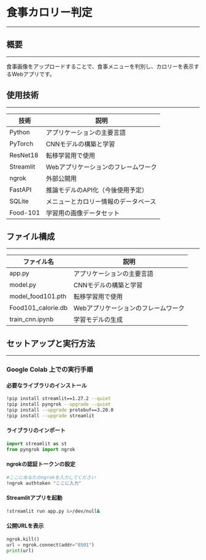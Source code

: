 # 食事カロリー判定
---

## 概要
---
食事画像をアップロードすることで、食事メニューを判別し、カロリーを表示するWebアプリです。

## 使用技術
---
| 技術         | 説明                                     |
|--------------|------------------------------------------|
| Python       | アプリケーションの主要言語              |
| PyTorch      | CNNモデルの構築と学習                   |
| ResNet18     | 転移学習用で使用                        |
| Streamlit    | Webアプリケーションのフレームワーク     |
| ngrok        | 外部公開用                              |
| FastAPI      | 推論モデルのAPI化（今後使用予定）       |
| SQLite       | メニューとカロリー情報のデータベース    |
| Food-101     | 学習用の画像データセット                |

## ファイル構成
---
| ファイル名         | 説明                                     |
|-------------------|------------------------------------------|
| app.py            | アプリケーションの主要言語                  |
| model.py          | CNNモデルの構築と学習                      |
| model_food101.pth | 転移学習用で使用                           |
| Food101_calorie.db| Webアプリケーションのフレームワーク          |
| train_cnn.ipynb   | 学習モデルの生成                           |

## セットアップと実行方法
---

### Google Colab 上での実行手順

#### 必要なライブラリのインストール
```bash
!pip install streamlit==1.27.2 --quiet
!pip install pyngrok --upgrade --quiet
!pip install --upgrade protobuf==3.20.0
!pip install --upgrade streamlit
```

#### ライブラリのインポート
```python
import streamlit as st
from pyngrok import ngrok
```

#### ngrokの認証トークンの設定
```bash
#ここにあなたのngrokを入力してください
!ngrok authtoken "ここに入力"
```

#### Streamlitアプリを起動
```bash
!streamlit run app.py &>/dev/null&
```

#### 公開URLを表示
```python
ngrok.kill()
url = ngrok.connect(addr="8501")
print(url)
```